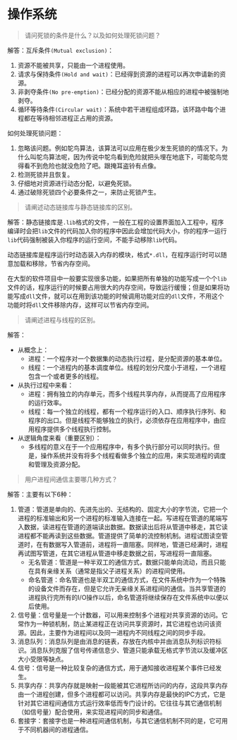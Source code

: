 # 操作系统

> 请问死锁的条件是什么？以及如何处理死锁问题？

解答：互斥条件`(Mutual exclusion)`：

1. 资源不能被共享，只能由一个进程使用。
2. 请求与保持条件`(Hold and wait)`：已经得到资源的进程可以再次申请新的资源。
3. 非剥夺条件`(No pre-emption)`：已经分配的资源不能从相应的进程中被强制地剥夺。
4. 循环等待条件`(Circular wait)`：系统中若干进程组成环路，该环路中每个进程都在等待相邻进程正占用的资源。

如何处理死锁问题：

1. 忽略该问题。例如鸵鸟算法，该算法可以应用在极少发生死锁的的情况下。为什么叫鸵鸟算法呢，因为传说中鸵鸟看到危险就把头埋在地底下，可能鸵鸟觉得看不到危险也就没危险了吧。跟掩耳盗铃有点像。
2. 检测死锁并且恢复。
3. 仔细地对资源进行动态分配，以避免死锁。
4. 通过破除死锁四个必要条件之一，来防止死锁产生。

> 请阐述动态链接库与静态链接库的区别。

解答：静态链接库是`.lib`格式的文件，一般在工程的设置界面加入工程中，程序编译时会把`lib`文件的代码加入你的程序中因此会增加代码大小，你的程序一运行`lib`代码强制被装入你程序的运行空间，不能手动移除`lib`代码。

动态链接库是程序运行时动态装入内存的模块，格式`*.dll`，在程序运行时可以随意加载和移除，节省内存空间。

在大型的软件项目中一般要实现很多功能，如果把所有单独的功能写成一个个`lib`文件的话，程序运行的时候要占用很大的内存空间，导致运行缓慢；但是如果将功能写成`dll`文件，就可以在用到该功能的时候调用功能对应的`dll`文件，不用这个功能时将`dll`文件移除内存，这样可以节省内存空间。

> 请阐述进程与线程的区别。

解答：

+ 从概念上：
    + 进程：一个程序对一个数据集的动态执行过程，是分配资源的基本单位。
    + 线程：一个进程内的基本调度单位。线程的划分尺度小于进程，一个进程包含一个或者更多的线程。
+ 从执行过程中来看：
    + 进程：拥有独立的内存单元，而多个线程共享内存，从而提高了应用程序的运行效率。
    + 线程：每一个独立的线程，都有一个程序运行的入口、顺序执行序列、和程序的出口。但是线程不能够独立的执行，必须依存在应用程序中，由应用程序提供多个线程执行控制。
+ 从逻辑角度来看（重要区别）：
    + 多线程的意义在于一个应用程序中，有多个执行部分可以同时执行。但是，操作系统并没有将多个线程看做多个独立的应用，来实现进程的调度和管理及资源分配。

> 用户进程间通信主要哪几种方式？

解答：主要有以下6种：

1. 管道：管道是单向的、先进先出的、无结构的、固定大小的字节流，它把一个进程的标准输出和另一个进程的标准输入连接在一起。写进程在管道的尾端写入数据，读进程在管道的道端读出数据。数据读出后将从管道中移走，其它读进程都不能再读到这些数据。管道提供了简单的流控制机制。进程试图读空管道时，在有数据写入管道前，进程将一直阻塞。同样地，管道已经满时，进程再试图写管道，在其它进程从管道中移走数据之前，写进程将一直阻塞。
    + 无名管道：管道是一种半双工的通信方式，数据只能单向流动，而且只能在具有亲缘关系（通常是指父子进程关系）的进程间使用。
    + 命名管道：命名管道也是半双工的通信方式，在文件系统中作为一个特殊的设备文件而存在，但是它允许无亲缘关系进程间的通信。当共享管道的进程执行完所有的I/O操作以后，命名管道将继续保存在文件系统中以便以后使用。
2. 信号量：信号量是一个计数器，可以用来控制多个进程对共享资源的访问。它常作为一种锁机制，防止某进程正在访问共享资源时，其它进程也访问该资源。因此，主要作为进程间以及同一进程内不同线程之间的同步手段。
3. 消息队列：消息队列是由消息的链表，存放在内核中并由消息队列标识符标识。消息队列克服了信号传递信息少、管道只能承载无格式字节流以及缓冲区大小受限等缺点。
4. 信号：信号是一种比较复杂的通信方式，用于通知接收进程某个事件已经发生。
5. 共享内存：共享内存就是映射一段能被其它进程所访问的内存，这段共享内存由一个进程创建，但多个进程都可以访问。共享内存是最快的IPC方式，它是针对其它进程间通信方式运行效率低而专门设计的。它往往与其它通信机制（如信号量）配合使用，来实现进程间的同步和通信。
6. 套接字：套接字也是一种进程间通信机制，与其它通信机制不同的是，它可用于不同机器间的进程通信。